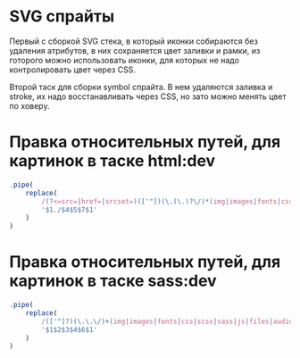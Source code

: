 # SVG спрайты

Первый с сборкой SVG стека, в который иконки собираются без удаления атрибутов, в них сохраняется цвет заливки и рамки, из готорого можно использовать иконки, для которых не надо контролировать цвет через CSS.

Второй таск для сборки symbol спрайта. В нем удаляются заливка и stroke, их надо восстанавливать через CSS, но зато можно менять цвет по ховеру.



# Правка относительных путей, для картинок в таске html:dev


```js
.pipe(
    replace(
        /(?<=src=|href=|srcset=)(['"])(\.(\.)?\/)*(img|images|fonts|css|scss|sass|js|files|audio|video)(\/[^\/'"]+(\/))?([^'"]*)\1/gi,
        '$1./$4$5$7$1'
    )
)
```

# Правка относительных путей, для картинок в таске sass:dev

```js
.pipe(
    replace(
        /(['"]?)(\.\.\/)+(img|images|fonts|css|scss|sass|js|files|audio|video)(\/[^\/'"]+(\/))?([^'"]*)\1/gi,
        '$1$2$3$4$6$1'
    )
)
```
